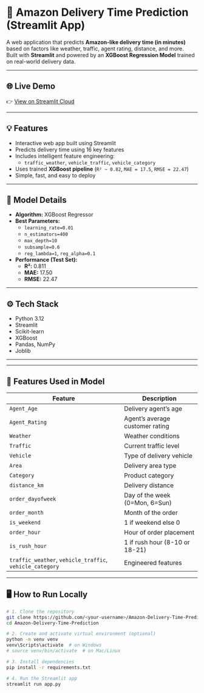 # 🚚 Amazon Delivery Time Prediction (Streamlit App)

A web application that predicts **Amazon-like delivery time (in minutes)** based on factors like weather, traffic, agent rating, distance, and more.  
Built with **Streamlit** and powered by an **XGBoost Regression Model** trained on real-world delivery data.

---

## 🌐 Live Demo
👉 [View on Streamlit Cloud](https://amazon-delivery-time-estimator.streamlit.app/)

---

## 💡 Features
- Interactive web app built using Streamlit  
- Predicts delivery time using 16 key features  
- Includes intelligent feature engineering:
  - `traffic_weather`, `vehicle_traffic`, `vehicle_category`
- Uses trained **XGBoost pipeline** (`R² ~ 0.82`, `MAE = 17.5`, `RMSE = 22.47`)  
- Simple, fast, and easy to deploy  

---

## 🧠 Model Details
- **Algorithm:** XGBoost Regressor  
- **Best Parameters:**
  - `learning_rate=0.01`
  - `n_estimators=400`
  - `max_depth=10`
  - `subsample=0.6`
  - `reg_lambda=1`, `reg_alpha=0.1`
- **Performance (Test Set):**
  - **R²:** 0.811  
  - **MAE:** 17.50  
  - **RMSE:** 22.47  

---

## ⚙️ Tech Stack
- Python 3.12  
- Streamlit  
- Scikit-learn  
- XGBoost  
- Pandas, NumPy  
- Joblib  

---


---

## 🧩 Features Used in Model
| Feature | Description |
|----------|-------------|
| `Agent_Age` | Delivery agent’s age |
| `Agent_Rating` | Agent’s average customer rating |
| `Weather` | Weather conditions |
| `Traffic` | Current traffic level |
| `Vehicle` | Type of delivery vehicle |
| `Area` | Delivery area type |
| `Category` | Product category |
| `distance_km` | Delivery distance |
| `order_dayofweek` | Day of the week (0=Mon, 6=Sun) |
| `order_month` | Month of the order |
| `is_weekend` | 1 if weekend else 0 |
| `order_hour` | Hour of order placement |
| `is_rush_hour` | 1 if rush hour (8-10 or 18-21) |
| `traffic_weather`, `vehicle_traffic`, `vehicle_category` | Engineered features |

---

## 🖥️ How to Run Locally
```bash
# 1. Clone the repository
git clone https://github.com/<your-username>/Amazon-Delivery-Time-Prediction.git
cd Amazon-Delivery-Time-Prediction

# 2. Create and activate virtual environment (optional)
python -m venv venv
venv\Scripts\activate  # on Windows
# source venv/bin/activate  # on Mac/Linux

# 3. Install dependencies
pip install -r requirements.txt

# 4. Run the Streamlit app
streamlit run app.py

